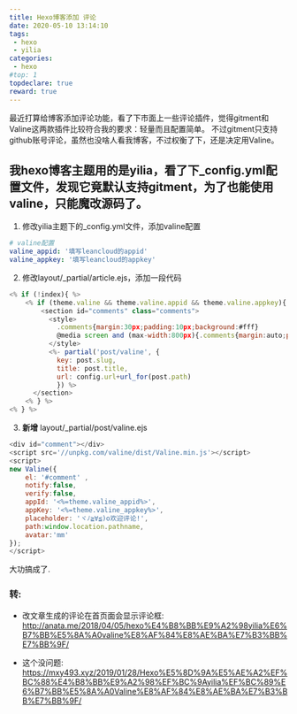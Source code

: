 ```yaml
---
title: Hexo博客添加 评论
date: 2020-05-10 13:14:10
tags:
 - hexo
 - yilia
categories:
 - hexo
#top: 1
topdeclare: true
reward: true
---
```


最近打算给博客添加评论功能，看了下市面上一些评论插件，觉得gitment和Valine这两款插件比较符合我的要求：轻量而且配置简单。
不过gitment只支持github账号评论，虽然也没啥人看我博客，不过权衡了下，还是决定用Valine。

<!--more -->

## 我hexo博客主题用的是yilia，看了下_config.yml配置文件，发现它竟默认支持gitment，为了也能使用valine，只能魔改源码了。

1. 修改yilia主题下的_config.yml文件，添加valine配置
```yml
# valine配置
valine_appid: '填写leancloud的appid'
valine_appkey: '填写leancloud的appkey'
```
2. 修改layout/_partial/article.ejs，添加一段代码
```js
<% if (!index){ %>
    <% if (theme.valine && theme.valine.appid && theme.valine.appkey){ %>
        <section id="comments" class="comments">
          <style>
            .comments{margin:30px;padding:10px;background:#fff}
            @media screen and (max-width:800px){.comments{margin:auto;padding:10px;background:#fff}}
          </style>
          <%- partial('post/valine', {
            key: post.slug,
            title: post.title,
            url: config.url+url_for(post.path)
            }) %>
      </section>
    <% } %>
<% } %>
```
3. __新增__ layout/_partial/post/valine.ejs
```js
<div id="comment"></div>
<script src='//unpkg.com/valine/dist/Valine.min.js'></script>
<script>
new Valine({
    el: '#comment' ,
    notify:false, 
    verify:false, 
    appId: '<%=theme.valine_appid%>',
    appKey: '<%=theme.valine_appkey%>',
    placeholder: 'ヾﾉ≧∀≦)o欢迎评论!',
    path:window.location.pathname, 
    avatar:'mm' 
});
</script>
```

大功搞成了.

### 转:
- 改文章生成的评论在首页面会显示评论框: http://anata.me/2018/04/05/hexo%E4%B8%BB%E9%A2%98yilia%E6%B7%BB%E5%8A%A0valine%E8%AF%84%E8%AE%BA%E7%B3%BB%E7%BB%9F/

- 这个没问题: https://mxy493.xyz/2019/01/28/Hexo%E5%8D%9A%E5%AE%A2%EF%BC%88%E4%B8%BB%E9%A2%98%EF%BC%9Ayilia%EF%BC%89%E6%B7%BB%E5%8A%A0Valine%E8%AF%84%E8%AE%BA%E7%B3%BB%E7%BB%9F/